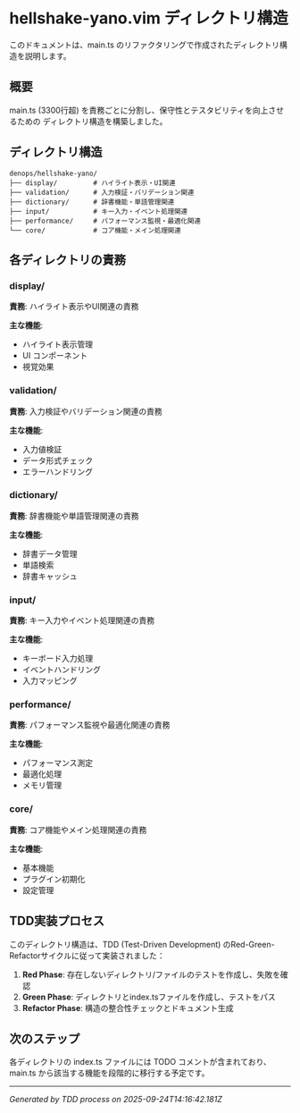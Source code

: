 # hellshake-yano.vim ディレクトリ構造

このドキュメントは、main.ts のリファクタリングで作成されたディレクトリ構造を説明します。

## 概要

main.ts (3300行超) を責務ごとに分割し、保守性とテスタビリティを向上させるための
ディレクトリ構造を構築しました。

## ディレクトリ構造

```
denops/hellshake-yano/
├── display/         # ハイライト表示・UI関連
├── validation/      # 入力検証・バリデーション関連
├── dictionary/      # 辞書機能・単語管理関連
├── input/           # キー入力・イベント処理関連
├── performance/     # パフォーマンス監視・最適化関連
└── core/            # コア機能・メイン処理関連
```

## 各ディレクトリの責務

### display/

**責務**: ハイライト表示やUI関連の責務

**主な機能**:
- ハイライト表示管理
- UI コンポーネント
- 視覚効果

### validation/

**責務**: 入力検証やバリデーション関連の責務

**主な機能**:
- 入力値検証
- データ形式チェック
- エラーハンドリング

### dictionary/

**責務**: 辞書機能や単語管理関連の責務

**主な機能**:
- 辞書データ管理
- 単語検索
- 辞書キャッシュ

### input/

**責務**: キー入力やイベント処理関連の責務

**主な機能**:
- キーボード入力処理
- イベントハンドリング
- 入力マッピング

### performance/

**責務**: パフォーマンス監視や最適化関連の責務

**主な機能**:
- パフォーマンス測定
- 最適化処理
- メモリ管理

### core/

**責務**: コア機能やメイン処理関連の責務

**主な機能**:
- 基本機能
- プラグイン初期化
- 設定管理

## TDD実装プロセス

このディレクトリ構造は、TDD (Test-Driven Development) のRed-Green-Refactorサイクルに従って実装されました：

1. **Red Phase**: 存在しないディレクトリ/ファイルのテストを作成し、失敗を確認
2. **Green Phase**: ディレクトリとindex.tsファイルを作成し、テストをパス
3. **Refactor Phase**: 構造の整合性チェックとドキュメント生成

## 次のステップ

各ディレクトリの index.ts ファイルには TODO コメントが含まれており、
main.ts から該当する機能を段階的に移行する予定です。

---

*Generated by TDD process on 2025-09-24T14:16:42.181Z*
